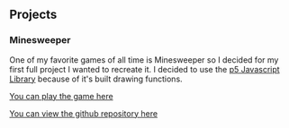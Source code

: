 ## Projects

### Minesweeper

One of my favorite games of all time is Minesweeper so I decided for my first full project I wanted to recreate it.  I decided to use the [p5 Javascript Library](https://p5js.org/) because of it's built drawing functions.

[You can play the game here](/projects/minesweeper.html)

[You can view the github repository here](https://github.com/jeffrohlman/jeffrohlman.github.io/tree/master/projects/minesweeper)
